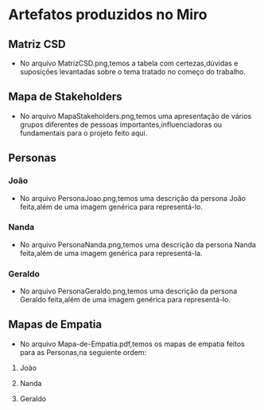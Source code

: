 # Artefatos produzidos no Miro

## Matriz CSD

* No arquivo MatrizCSD.png,temos a tabela com certezas,dúvidas e suposições levantadas sobre o tema tratado no começo do trabalho.

## Mapa de Stakeholders

* No arquivo MapaStakeholders.png,temos uma apresentação de vários grupos diferentes de pessoas importantes,influenciadoras ou fundamentais para o projeto feito aqui.

## Personas

### João

* No arquivo PersonaJoao.png,temos uma descrição da persona João feita,além de uma imagem genérica para representá-lo.

### Nanda

* No arquivo PersonaNanda.png,temos uma descrição da persona Nanda feita,além de uma imagem genérica para representá-la.

### Geraldo

* No arquivo PersonaGeraldo.png,temos uma descrição da persona Geraldo feita,além de uma imagem genérica para representá-lo.

## Mapas de Empatia

* No arquivo Mapa-de-Empatia.pdf,temos os mapas de empatia feitos para as Personas,na seguiente ordem:

1. João

2. Nanda

3. Geraldo